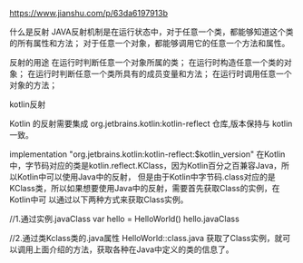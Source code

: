 https://www.jianshu.com/p/63da6197913b

什么是反射
JAVA反射机制是在运行状态中，对于任意一个类，都能够知道这个类的所有属性和方法；
对于任意一个对象，都能够调用它的任意一个方法和属性。

反射的用途
在运行时判断任意一个对象所属的类；
在运行时构造任意一个类的对象；
在运行时判断任意一个类所具有的成员变量和方法；
在运行时调用任意一个对象的方法；


kotlin反射

Kotlin 的反射需要集成 org.jetbrains.kotlin:kotlin-reflect 仓库,版本保持与 kotlin 一致。

implementation "org.jetbrains.kotlin:kotlin-reflect:$kotlin_version"
在Kotlin中，字节码对应的类是kotlin.reflect.KClass，因为Kotlin百分之百兼容Java，所以Kotlin中可以使用Java中的反射，
但是由于Kotlin中字节码.class对应的是KClass类，所以如果想要使用Java中的反射，需要首先获取Class的实例，在Kotlin中可
以通过以下两种方式来获取Class实例。

//1.通过实例.javaClass
var hello = HelloWorld()
hello.javaClass

//2.通过类Kclass类的.java属性
HelloWorld::class.java
获取了Class实例，就可以调用上面介绍的方法，获取各种在Java中定义的类的信息了。


